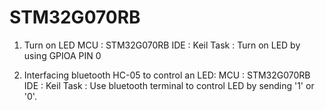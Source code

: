 # STM32G070RB
1. Turn on LED
   MCU : STM32G070RB
   IDE : Keil
   Task : Turn on LED by using GPIOA PIN 0

2. Interfacing bluetooth HC-05 to control an LED:
   MCU : STM32G070RB
   IDE : Keil
   Task : Use bluetooth terminal to control LED by sending '1' or '0'.
